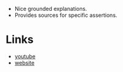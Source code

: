 - Nice grounded explanations. 
- Provides sources for specific assertions.

# Links
- [youtube](https://www.youtube.com/@CardioGauge)
- [website](https://www.cardiogauge.com/)